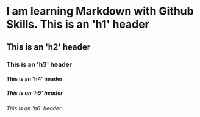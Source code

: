 # I am learning Markdown with Github Skills. This is an 'h1' header

## This is an 'h2' header

### This is an 'h3' header 

#### This is an 'h4' header

##### This is an 'h5' header

###### This is an 'h6' header

